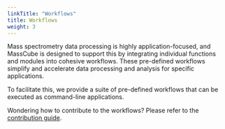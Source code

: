 ```yaml
---
linkTitle: "Workflows"
title: Workflows
weight: 3
---
```


Mass spectrometry data processing is highly application-focused, and MassCube is designed to support this by integrating individual functions and modules into cohesive workflows. These pre-defined workflows simplify and accelerate data processing and analysis for specific applications.

To facilitate this, we provide a suite of pre-defined workflows that can be executed as command-line applications.

Wondering how to contribute to the workflows? Please refer to the [contribution guide](/contribute).
